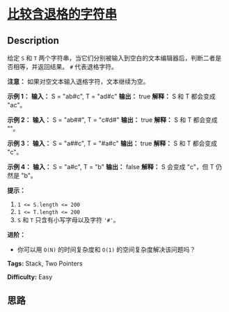 # [比较含退格的字符串][title]

## Description

给定 `S` 和 `T` 两个字符串，当它们分别被输入到空白的文本编辑器后，判断二者是否相等，并返回结果。 `#` 代表退格字符。

**注意：** 如果对空文本输入退格字符，文本继续为空。



**示例 1：**
            **输入：** S = "ab#c", T = "ad#c"    **输出：** true    **解释：** S 和 T 都会变成 "ac"。    

**示例 2：**
            **输入：** S = "ab##", T = "c#d#"    **输出：** true    **解释：** S 和 T 都会变成 ""。    

**示例 3：**
            **输入：** S = "a##c", T = "#a#c"    **输出：** true    **解释：** S 和 T 都会变成 "c"。    

**示例 4：**
            **输入：** S = "a#c", T = "b"    **输出：** false    **解释：** S 会变成 "c"，但 T 仍然是 "b"。



**提示：**

  1. `1 <= S.length <= 200`
  2. `1 <= T.length <= 200`
  3. `S` 和 `T` 只含有小写字母以及字符 `'#'`。



**进阶：**

  * 你可以用 `O(N)` 的时间复杂度和 `O(1)` 的空间复杂度解决该问题吗？




**Tags:** Stack, Two Pointers

**Difficulty:** Easy

## 思路

[title]: https://leetcode-cn.com/problems/backspace-string-compare
